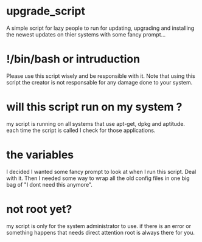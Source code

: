 # upgrade_script
A simple script for lazy people to run for updating, upgrading and installing the newest updates on thier systems with some fancy prompt...

# !/bin/bash or intruduction
Please use this script wisely and be responsible with it. Note that using this script the creator is not responsable for any damage done to your system.

# will this script run on my system ?
my script is running on all systems that use apt-get, dpkg and aptitude. each time the script is called I check for those applications.

# the variables 
I decided I wanted some fancy prompt to look at when I run this script. Deal with it. Then I needed some way to wrap all the old config files in one big bag of "I dont need this anymore".

# not root yet?
my script is only for the system administrator to use. if there is an error or something happens that needs direct attention root is always there for you.
